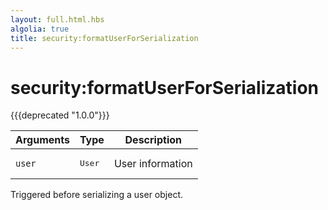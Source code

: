 ```yaml
---
layout: full.html.hbs
algolia: true
title: security:formatUserForSerialization
---
```


# security:formatUserForSerialization

{{{deprecated "1.0.0"}}}

| Arguments | Type | Description |
|-----------|------|-------------|
| `user` | <pre>User</pre> | User information |

Triggered before serializing a user object.
